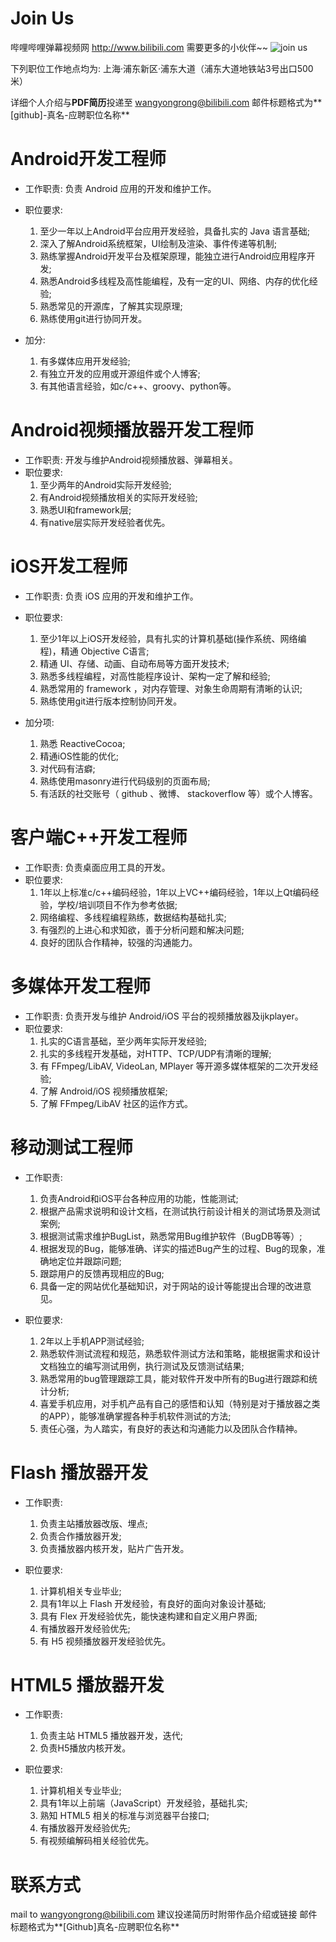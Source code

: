 Join Us
====
哔哩哔哩弹幕视频网 <http://www.bilibili.com> 需要更多的小伙伴~~
![join us](http://ww3.sinaimg.cn/large/74785e9djw1ej44a166duj20hs0b40tz.jpg)

下列职位工作地点均为: 上海·浦东新区·浦东大道（浦东大道地铁站3号出口500米）

详细个人介绍与**PDF简历**投递至 <wangyongrong@bilibili.com>
邮件标题格式为**[github]-真名-应聘职位名称**

Android开发工程师
====
- 工作职责: 负责 Android 应用的开发和维护工作。
- 职位要求: 
	1. 至少一年以上Android平台应用开发经验，具备扎实的 Java 语言基础;
	2. 深入了解Android系统框架，UI绘制及渲染、事件传递等机制;
	3. 熟练掌握Android开发平台及框架原理，能独立进行Android应用程序开发;
	4. 熟悉Android多线程及高性能编程，及有一定的UI、网络、内存的优化经验;
	5. 熟悉常见的开源库，了解其实现原理;
	6. 熟练使用git进行协同开发。

- 加分: 
	1. 有多媒体应用开发经验;
	2. 有独立开发的应用或开源组件或个人博客;
	3. 有其他语言经验，如c/c++、groovy、python等。

Android视频播放器开发工程师
====
- 工作职责: 开发与维护Android视频播放器、弹幕相关。
- 职位要求: 
	1. 至少两年的Android实际开发经验;
	2. 有Android视频播放相关的实际开发经验;
	3. 熟悉UI和framework层;
	4. 有native层实际开发经验者优先。

iOS开发工程师
====
- 工作职责: 负责 iOS 应用的开发和维护工作。
- 职位要求: 
	1. 至少1年以上iOS开发经验，具有扎实的计算机基础(操作系统、网络编程)，精通 Objective C语言;
	2. 精通 UI、存储、动画、自动布局等方面开发技术;
	3. 熟悉多线程编程，对高性能程序设计、架构一定了解和经验;
	4. 熟悉常用的 framework ，对内存管理、对象生命周期有清晰的认识;
	5. 熟练使用git进行版本控制协同开发。

- 加分项:
	1. 熟悉 ReactiveCocoa;
	2. 精通iOS性能的优化;
	3. 对代码有洁癖;
	4. 熟练使用masonry进行代码级别的页面布局;
	5. 有活跃的社交账号（ github 、微博、 stackoverflow 等）或个人博客。

客户端C++开发工程师
====
- 工作职责: 负责桌面应用工具的开发。
- 职位要求: 
	1. 1年以上标准c/c++编码经验，1年以上VC++编码经验，1年以上Qt编码经验，学校/培训项目不作为参考依据;
	2. 网络编程、多线程编程熟练，数据结构基础扎实;
	3. 有强烈的上进心和求知欲，善于分析问题和解决问题;
	4. 良好的团队合作精神，较强的沟通能力。

多媒体开发工程师
====
- 工作职责: 负责开发与维护 Android/iOS 平台的视频播放器及ijkplayer。
- 职位要求: 
	1. 扎实的C语言基础，至少两年实际开发经验;
	2. 扎实的多线程开发基础，对HTTP、TCP/UDP有清晰的理解;
	3. 有 FFmpeg/LibAV, VideoLan, MPlayer 等开源多媒体框架的二次开发经验;
	4. 了解 Android/iOS 视频播放框架;
	5. 了解 FFmpeg/LibAV 社区的运作方式。

移动测试工程师
====
- 工作职责: 
	1. 负责Android和iOS平台各种应用的功能，性能测试;
	2. 根据产品需求说明和设计文档，在测试执行前设计相关的测试场景及测试案例;
	3. 根据测试需求维护BugList，熟悉常用Bug维护软件（BugDB等等）; 
	4. 根据发现的Bug，能够准确、详实的描述Bug产生的过程、Bug的现象，准确地定位并跟踪问题;
	5. 跟踪用户的反馈再现相应的Bug;
	6. 具备一定的网站优化基础知识，对于网站的设计等能提出合理的改进意见。

- 职位要求: 
	1. 2年以上手机APP测试经验;
	2. 熟悉软件测试流程和规范，熟悉软件测试方法和策略，能根据需求和设计文档独立的编写测试用例，执行测试及反馈测试结果;
	3. 熟悉常用的bug管理跟踪工具，能对软件开发中所有的Bug进行跟踪和统计分析;
	4. 喜爱手机应用，对手机产品有自己的感悟和认知（特别是对于播放器之类的APP），能够准确掌握各种手机软件测试的方法;
	5. 责任心强，为人踏实，有良好的表达和沟通能力以及团队合作精神。

Flash 播放器开发
====
- 工作职责: 
	1. 负责主站播放器改版、埋点;
	2. 负责合作播放器开发;
	3. 负责播放器内核开发，贴片广告开发。

- 职位要求: 
	1. 计算机相关专业毕业;
	2. 具有1年以上 Flash 开发经验，有良好的面向对象设计基础;
	3. 具有 Flex 开发经验优先，能快速构建和自定义用户界面;
	4. 有播放器开发经验优先;
	5. 有 H5 视频播放器开发经验优先。

HTML5 播放器开发
====
- 工作职责: 
	1. 负责主站 HTML5 播放器开发，迭代;
	2. 负责H5播放内核开发。

- 职位要求: 
	1. 计算机相关专业毕业;
	2. 具有1年以上前端（JavaScript）开发经验，基础扎实;
	3. 熟知 HTML5 相关的标准与浏览器平台接口;
	4. 有播放器开发经验优先;
	5. 有视频编解码相关经验优先。


联系方式
====
mail to <wangyongrong@bilibili.com>
建议投递简历时附带作品介绍或链接
邮件标题格式为**[Github]真名-应聘职位名称**
